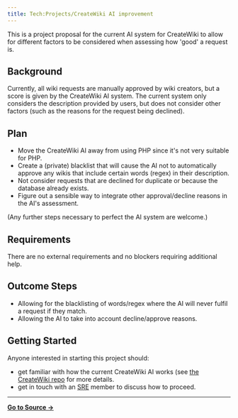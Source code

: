 ```yaml
---
title: Tech:Projects/CreateWiki AI improvement
---
```


This is a project proposal for the current AI system for CreateWiki to allow for different factors to be considered when assessing how 'good' a request is.

## Background 

Currently, all wiki requests are manually approved by wiki creators, but a score is given by the CreateWiki AI system. The current system only considers the description provided by users, but does not consider other factors (such as the reasons for the request being declined).

## Plan 

* Move the CreateWiki AI away from using PHP since it's not very suitable for PHP.
* Create a (private) blacklist that will cause the AI not to automatically approve any wikis that include certain words (regex) in their description.
* Not consider requests that are declined for duplicate or because the database already exists.
* Figure out a sensible way to integrate other approval/decline reasons in the AI's assessment.

(Any further steps necessary to perfect the AI system are welcome.)

## Requirements 

There are no external requirements and no blockers requiring additional help.

## Outcome Steps 

* Allowing for the blacklisting of words/regex where the AI will never fulfil a request if they match.
* Allowing the AI to take into account decline/approve reasons.

## Getting Started 

Anyone interested in starting this project should:
* get familiar with how the current CreateWiki AI works (see [the CreateWiki repo](https://github.com/miraheze/CreateWiki) for more details.
* get in touch with an [SRE](https://meta.miraheze.org/wiki/Tech:Organisation#Team:_MediaWiki,_Site_Reliability_Engineering) member to discuss how to proceed.

----
**[Go to Source &rarr;](https://meta.miraheze.org/wiki/Tech:Projects/CreateWiki_AI_improvement)**